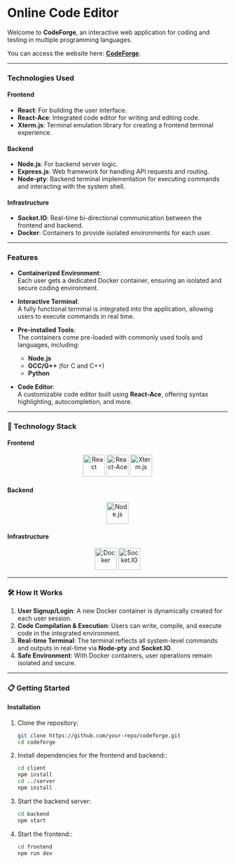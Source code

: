 # Online Code Editor 

Welcome to **CodeForge**, an interactive web application for coding and testing in multiple programming languages.

You can access the website here: [**CodeForge**](https://codeforge.netlify.app).

---

### Technologies Used

#### **Frontend**
- **React**: For building the user interface.
- **React-Ace**: Integrated code editor for writing and editing code.
- **Xterm.js**: Terminal emulation library for creating a frontend terminal experience.

#### **Backend**
- **Node.js**: For backend server logic.
- **Express.js**: Web framework for handling API requests and routing.
- **Node-pty**: Backend terminal implementation for executing commands and interacting with the system shell.

#### **Infrastructure**
- **Socket.IO**: Real-time bi-directional communication between the frontend and backend.
- **Docker**: Containers to provide isolated environments for each user.

---

###  Features

- **Containerized Environment**:  
  Each user gets a dedicated Docker container, ensuring an isolated and secure coding environment.

- **Interactive Terminal**:  
  A fully functional terminal is integrated into the application, allowing users to execute commands in real time.

- **Pre-installed Tools**:  
  The containers come pre-loaded with commonly used tools and languages, including:
  - **Node.js**
  - **GCC/G++** (for C and C++)
  - **Python**

- **Code Editor**:  
  A customizable code editor built using **React-Ace**, offering syntax highlighting, autocompletion, and more.

---
### 📸 Technology Stack

#### **Frontend**
<p align="center">
  <img src="https://img.icons8.com/?size=100&id=wPohyHO_qO1a&format=png&color=000000" alt="React" height="50px">
  <img src="https://github.com/manubb/react-ace-builds/raw/local/logo.png" alt="React-Ace" height="50px">
  <img src="https://xtermjs.org/images/logo-full.png" alt="Xterm.js" height="50px" >
</p>

#### **Backend**
<p align="center">
  <img src="https://nodejs.org/static/images/logo.svg" alt="Node.js" height="50px">

</p>

#### **Infrastructure**
<p align="center">
  <img src="https://www.docker.com/wp-content/uploads/2022/03/Moby-logo.png" alt="Docker" height="50px">
  <img src="https://socket.io/images/logo.svg" alt="Socket.IO" height="50px">
</p>

---

### 🛠️ How It Works

1. **User Signup/Login**: A new Docker container is dynamically created for each user session.
2. **Code Compilation & Execution**: Users can write, compile, and execute code in the integrated environment.
3. **Real-time Terminal**: The terminal reflects all system-level commands and outputs in real-time via **Node-pty** and **Socket.IO**.
4. **Safe Environment**: With Docker containers, user operations remain isolated and secure.

---

### 📋 Getting Started


#### Installation

1. Clone the repository:
   ```bash
   git clone https://github.com/your-repo/codeforge.git
   cd codeforge

2. Install dependencies for the frontend and backend::
   ```bash
   cd client
   npm install
   cd ../server
   npm install

3. Start the backend server:
   ```bash
   cd backend
   npm start

4. Start the frontend::
   ```bash
   cd frontend
   npm run dev

